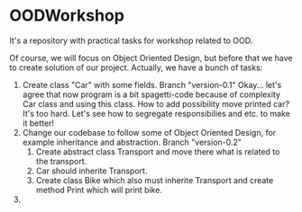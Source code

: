 # OODWorkshop
It's a repository with practical tasks for workshop related to OOD.

Of course, we will focus on Object Oriented Design, but before that we have to create solution of our project. Actually, we have a bunch of tasks:

1. Create class "Car" with some fields. Branch "version-0.1"
Okay... let's agree that now program is a bit spagetti-code because of complexity Car class and using this class. How to add possibility move printed car? It's too hard. Let's see how to segregate responsibilies and etc. to make it better!
2. Change our codebase to follow some of Object Oriented Design, for example inheritance and abstraction. Branch "version-0.2"
    1) Create abstract class Transport and move there what is related to the transport.
    2) Car should inherite Transport.
    3) Create class Bike which also must inherite Transport and create method Print which will print bike.
3.  
